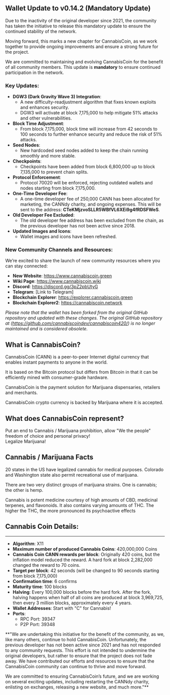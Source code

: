 ## Wallet Update to v0.14.2 (Mandatory Update)

Due to the inactivity of the original developer since 2021, the community has taken the initiative to release this mandatory update to ensure the continued stability of the network.

Moving forward, this marks a new chapter for CannabisCoin, as we work together to provide ongoing improvements and ensure a strong future for the project. 

We are committed to maintaining and evolving CannabisCoin for the benefit of all community members. This update is **mandatory** to ensure continued participation in the network.

### Key Updates:
- **DGW3 (Dark Gravity Wave 3) Integration**: 
  - A new difficulty-readjustment algorithm that fixes known exploits and enhances security.
  - DGW3 will activate at block 7,175,000 to help mitigate 51% attacks and other vulnerabilities.
- **Block Time Adjustment**: 
  - From block 7,175,000, block time will increase from 42 seconds to 100 seconds to further enhance security and reduce the risk of 51% attacks.
- **Seed Nodes**: 
  - New hardcoded seed nodes added to keep the chain running smoothly and more stable.
- **Checkpoints**: 
  - Checkpoints have been added from block 6,800,000 up to block 7,135,000 to prevent chain splits.
- **Protocol Enforcement**: 
  - Protocol 70020 will be enforced, rejecting outdated wallets and nodes starting from block 7,175,000.
- **One-Time Developer Fee**: 
  - A one-time developer fee of 250,000 CANN has been allocated for marketing, the CANNdy charity, and ongoing expenses. This will be sent to the address: **CTeKMjzvoSLLR5WBfVL6XEi9g4fRDSFWeS**.
- **Old Developer Fee Excluded**: 
  - The old developer fee address has been excluded from the chain, as the previous developer has not been active since 2018.
- **Updated Images and Icons**: 
  - Wallet images and icons have been refreshed.

### New Community Channels and Resources:
We’re excited to share the launch of new community resources where you can stay connected:

- **New Website**: https://www.cannabiscoin.green
- **Wiki Page**: https://www.cannabiscoin.wiki
- **Discord**: https://discord.gg/3pZ2pbUtyG
- **Telegram**: [Link to Telegram]
- **Blockchain Explorer**: https://explorer.cannabiscoin.green
- **Blockchain Explorer2**: https://cannabiscoin.network

*Please note that the wallet has been forked from the original GitHub repository and updated with these changes. The original GitHub repository at (https://github.com/cannabiscoindev/cannabiscoin420/) is no longer maintained and is considered obsolete.*
 

What is CannabisCoin?
-------------------------------------------

CannabisCoin (CANN) is a peer-to-peer Internet digital currency that enables instant payments to anyone in the world.

It is based on the Bitcoin protocol but differs from Bitcoin in that it can be efficiently mined with consumer-grade hardware.

CannabisCoin is the payment solution for Marijuana dispensaries, retailers and merchants.

CannabisCoin crypto currency is backed by Marijuana where it is accepted.

What does CannabisCoin represent?
----------------------------------

Put an end to Cannabis / Marijuana prohibition, allow "We the people" freedom of choice and personal privacy!  
Legalize Marijuana!

Cannabis / Marijuana Facts
--------------------------
20 states in the US have legalized cannabis for medical purposes. Colorado and Washington state also permit recreational use of marijuana.

There are two very distinct groups of marijuana strains. One is cannabis; the other is hemp.

Cannabis is potent medicine courtesy of high amounts of CBD, medicinal terpenes, and flavonoids. It also contains varying amounts of THC. The higher the THC, the more pronounced its psychoactive effects

## Cannabis Coin Details:
----------------------
- **Algorithm**: X11  
- **Maximum number of produced Cannabis Coins**: 420,000,000 Coins  
- **Cannabis Coin CANN rewards per block**: Originally 420 coins, but the inflation model reduced the reward. A hard fork at block 2,282,000 changed the reward to 70 coins.  
- **Target per block**: 42 seconds (will be changed to 90 seconds starting from block 7,175,000)  
- **Confirmation time**: 6 confirms  
- **Maturity time**: 100 blocks  
- **Halving**: Every 100,000 blocks before the hard fork. After the fork, halving happens when half of all coins are produced at block 3,969,725, then every 3 million blocks, approximately every 4 years.  
- **Wallet Addresses**: Start with "C" for Cannabis!  
- **Ports**:  
  - RPC Port: 39347  
  - P2P Port: 39348  


**"We are undertaking this initiative for the benefit of the community, as we, like many others, continue to hold CannabisCoin. Unfortunately, the previous developer has not been active since 2021 and has not responded to any community requests. This effort is not intended to undermine the original developers, but rather to ensure that the project does not fade away. We have contributed our efforts and resources to ensure that the CannabisCoin community can continue to thrive and move forward.

We are committed to ensuring CannabisCoin’s future, and we are working on several exciting updates, including restarting the CANNdy charity, enlisting on exchanges, releasing a new website, and much more."**

